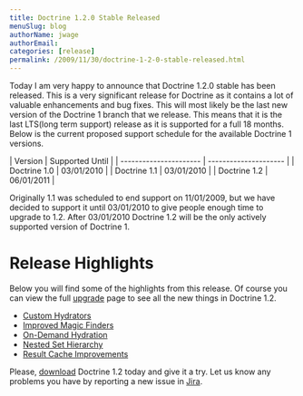 ```yaml
---
title: Doctrine 1.2.0 Stable Released
menuSlug: blog
authorName: jwage 
authorEmail: 
categories: [release]
permalink: /2009/11/30/doctrine-1-2-0-stable-released.html
---
```

Today I am very happy to announce that Doctrine 1.2.0 stable has been
released. This is a very significant release for Doctrine as it contains
a lot of valuable enhancements and bug fixes. This will most likely be
the last new version of the Doctrine 1 branch that we release. This
means that it is the last LTS(long term support) release as it is
supported for a full 18 months. Below is the current proposed support
schedule for the available Doctrine 1 versions.

| Version | Supported Until | | ---------------------- |
--------------------- | | Doctrine 1.0 | 03/01/2010 | | Doctrine 1.1 |
03/01/2010 | | Doctrine 1.2 | 06/01/2011 |

Originally 1.1 was scheduled to end support on 11/01/2009, but we have
decided to support it until 03/01/2010 to give people enough time to
upgrade to 1.2. After 03/01/2010 Doctrine 1.2 will be the only actively
supported version of Doctrine 1.

Release Highlights
==================

Below you will find some of the highlights from this release. Of course
you can view the full
[upgrade](http://www.doctrine-project.org/upgrade/1_2) page to see all
the new things in Doctrine 1.2.

-   [Custom
    Hydrators](http://www.doctrine-project.org/upgrade/1_2#Custom%20Hydrators)
-   [Improved Magic
    Finders](http://www.doctrine-project.org/upgrade/1_2#Expanded%20Magic%20Finders%20to%20Multiple%20Fields)
-   [On-Demand
    Hydration](http://www.doctrine-project.org/upgrade/1_2#On%20Demand%20Hydration)
-   [Nested Set
    Hierarchy](http://www.doctrine-project.org/upgrade/1_2#Doctrine%20Nested%20Set%20Hierarchy%20Structure)
-   [Result Cache
    Improvements](http://www.doctrine-project.org/upgrade/1_2#Result%20Cache%20Improvements)

Please, [download](http://www.doctrine-project.org/download#1_2)
Doctrine 1.2 today and give it a try. Let us know any problems you have
by reporting a new issue in
[Jira](http://www.doctrine-project.org/jira).

